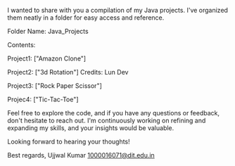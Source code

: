 I wanted to share with you a compilation of my Java projects. I've organized them neatly in a folder for easy access and reference.

Folder Name: Java_Projects

Contents:

Project1: ["Amazon Clone"]

Project2: ["3d Rotation"] Credits: Lun Dev

Project3: ["Rock Paper Scissor"]

Projec4: ["Tic-Tac-Toe"]

Feel free to explore the code, and if you have any questions or feedback, don't hesitate to reach out. I'm continuously working on refining and expanding my skills, and your insights would be valuable.

Looking forward to hearing your thoughts!

Best regards,
Ujjwal Kumar
1000016071@dit.edu.in

